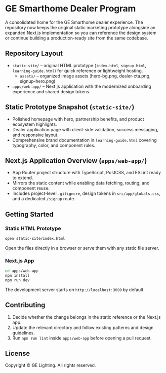 # GE Smarthome Dealer Program

A consolidated home for the GE Smarthome dealer experience. The repository now keeps the original static marketing prototype alongside an expanded Next.js implementation so you can reference the design system or continue building a production-ready site from the same codebase.

## Repository Layout
- `static-site/` – original HTML prototype (`index.html`, `signup.html`, `learning-guide.html`) for quick reference or lightweight hosting.
  - `assets/` – organized image assets (hero-bg.png, dealer-cta.png, signup-hero.png)
- `apps/web-app/` – Next.js application with the modernized onboarding experience and shared design tokens.

## Static Prototype Snapshot (`static-site/`)
- Polished homepage with hero, partnership benefits, and product ecosystem highlights.
- Dealer application page with client-side validation, success messaging, and responsive layout.
- Comprehensive brand documentation in `learning-guide.html` covering typography, color, and component rules.

## Next.js Application Overview (`apps/web-app/`)
- App Router project structure with TypeScript, PostCSS, and ESLint ready to extend.
- Mirrors the static content while enabling data fetching, routing, and component reuse.
- Includes project-level `.gitignore`, design tokens in `src/app/globals.css`, and a dedicated `/signup` route.

## Getting Started

### Static HTML Prototype
```bash
open static-site/index.html
```
Open the files directly in a browser or serve them with any static file server.

### Next.js App
```bash
cd apps/web-app
npm install
npm run dev
```
The development server starts on `http://localhost:3000` by default.

## Contributing
1. Decide whether the change belongs in the static reference or the Next.js app.
2. Update the relevant directory and follow existing patterns and design guidelines.
3. Run `npm run lint` inside `apps/web-app` before opening a pull request.

## License
Copyright © GE Lighting. All rights reserved.

